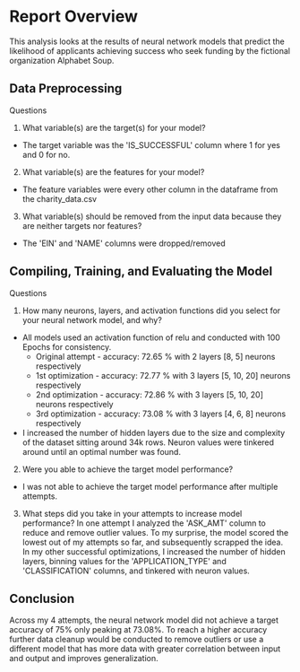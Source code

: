 # Report Overview
This analysis looks at the results of neural network models that predict the likelihood of applicants achieving success who seek funding by the fictional organization Alphabet Soup.

## Data Preprocessing
Questions 
1. What variable(s) are the target(s) for your model?
- The target variable was the 'IS_SUCCESSFUL' column where 1 for yes and 0 for no.
2. What variable(s) are the features for your model?
- The feature variables were every other column in the dataframe from the charity_data.csv
3. What variable(s) should be removed from the input data because they are neither targets nor features?
- The 'EIN' and 'NAME' columns were dropped/removed

## Compiling, Training, and Evaluating the Model
Questions
1. How many neurons, layers, and activation functions did you select for your neural network model, and why?
- All models used an activation function of relu and conducted with 100 Epochs for consistency. 
    - Original attempt - accuracy: 72.65 % with 2 layers [8, 5] neurons respectively
    - 1st optimization - accuracy: 72.77 % with 3 layers [5, 10, 20] neurons respectively
    - 2nd optimization - accuracy: 72.86 % with 3 layers [5, 10, 20] neurons respectively 
    - 3rd optimization - accuracy: 73.08 % with 3 layers [4, 6, 8] neurons respectively
- I increased the number of hidden layers due to the size and complexity of the dataset sitting around 34k rows. Neuron values were tinkered around until an optimal number was found.
2. Were you able to achieve the target model performance?
- I was not able to achieve the target model performance after multiple attempts.
3. What steps did you take in your attempts to increase model performance?
In one attempt I analyzed the 'ASK_AMT' column to reduce and remove outlier values. To my surprise, the model scored the lowest out of my attempts so far, and subsequently scrapped the idea. In my other successful optimizations, I increased the number of hidden layers, binning values for the 'APPLICATION_TYPE' and 'CLASSIFICATION' columns, and tinkered with neuron values.

## Conclusion
Across my 4 attempts, the neural network model did not achieve a target accuracy of 75% only peaking at 73.08%. To reach a higher accuracy further data cleanup would be conducted to remove outliers or use a different model that has more data with greater correlation between input and output and improves generalization.


